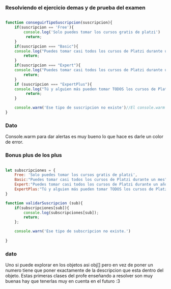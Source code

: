 ### Resolviendo el ejercicio demas y de prueba del examen 

```js

function conseguirTipoSuscripcion(suscripcion){
    if(suscripcion == 'Free'){
        console.log('Solo puedes tomar los cursos gratis de platzi')
         return;
    }
    if(suscripcion === "Basic"){
    console.log("Puedes tomar casi todos los cursos de Platzi durante un mes");
        return;
    }   
    if(suscripcion === "Expert"){
    console.log("Puedes tomar casi todos los cursos de Platzi durante un año");
        return;
    }   
    if (suscripcion === "ExpertPlus"){
    console.log("Tú y alguien más pueden tomar TODOS los cursos de Platzi durante un año");
         return;
    }

    console.warm('Ese tipo de suscripcion no existe')//El console.warm lo que hace es ponerle un colorsito amarillo como de error al mensaje :3
}


``` 

### Dato 

Console.warm para dar alertas es muy bueno lo que hace es darle un color de error.


### Bonus plus de los plus

```js

let subscripciones = {
    Free: 'Solo puedes tomar los cursos gratis de platzi',
    Basic:"Puedes tomar casi todos los cursos de Platzi durante un mes",
    Expert:"Puedes tomar casi todos los cursos de Platzi durante un año",
    ExpertPlus:"Tú y alguien más pueden tomar TODOS los cursos de Platzi durante un año"
}

function validarSuscripcion (sub){
    if(subscripciones[sub]){
        console.log(subscripciones[sub]);
        return;
    };

    console.warn('Ese tipo de subscripcion no existe.')
    
}

```

### dato

Uno si puede explorar en los objetos asi obj[] pero en vez de poner un numero tiene que poner exactamente de la descripcion que esta dentro del objeto. Estas primeras clases del profe enseñando a resolver son muy buenas hay que tenerlas muy en cuenta en el futuro :3

